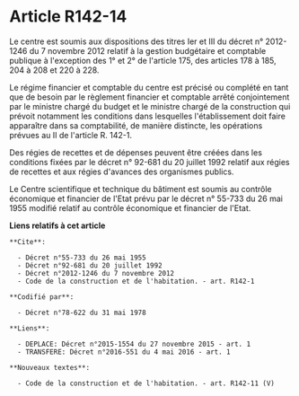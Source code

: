 # Article R142-14

Le centre est soumis aux dispositions des titres Ier et III du décret n° 2012-1246 du 7 novembre 2012 relatif à la gestion
budgétaire et comptable publique à l'exception des 1° et 2° de l'article 175, des articles 178 à 185, 204 à 208 et 220 à
228. 

Le régime financier et comptable du centre est précisé ou complété en tant que de besoin par le règlement financier et
comptable arrêté conjointement par le ministre chargé du budget et le ministre chargé de la construction qui prévoit
notamment les conditions dans lesquelles l'établissement doit faire apparaître dans sa comptabilité, de manière distincte,
les opérations prévues au II de l'article R. 142-1. 

Des régies de recettes et de dépenses peuvent être créées dans les conditions fixées par le décret n° 92-681 du 20 juillet
1992 relatif aux régies de recettes et aux régies d'avances des organismes publics. 

Le Centre scientifique et technique du bâtiment est soumis au contrôle économique et financier de l'Etat prévu par le décret
n° 55-733 du 26 mai 1955 modifié relatif au contrôle économique et financier de l'Etat.

**Liens relatifs à cet article**

	**Cite**:

	  - Décret n°55-733 du 26 mai 1955
	  - Décret n°92-681 du 20 juillet 1992
	  - Décret n°2012-1246 du 7 novembre 2012
	  - Code de la construction et de l'habitation. - art. R142-1

	**Codifié par**:

	  - Décret n°78-622 du 31 mai 1978

	**Liens**:

	  - DEPLACE: Décret n°2015-1554 du 27 novembre 2015 - art. 1
	  - TRANSFERE: Décret n°2016-551 du 4 mai 2016 - art. 1

	**Nouveaux textes**:

	  - Code de la construction et de l'habitation. - art. R142-11 (V)
